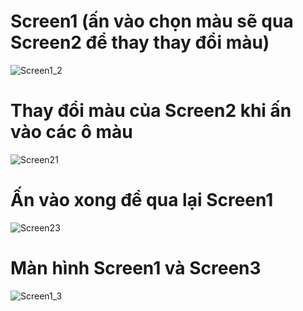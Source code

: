 # Screen1 (ấn vào chọn màu sẽ qua Screen2 để thay thay đổi màu)
![Screen1_2](https://github.com/HacMuHai/android_week5/assets/125679401/3b77eea9-1534-4c07-ad92-058f1c369db4)


# Thay đổi màu của Screen2 khi ấn vào các ô màu

![Screen21](https://github.com/HacMuHai/android_week5/assets/125679401/613516ef-3d56-460a-9735-7536770d6e21)

# Ấn vào xong để qua lại Screen1
![Screen23](https://github.com/HacMuHai/android_week5/assets/125679401/575283d7-a380-4724-9c61-33b8e1641ef1)

# Màn hình Screen1 và Screen3
![Screen1_3](https://github.com/HacMuHai/android_week5/assets/125679401/0d4296d6-d386-4d05-ad64-5ec356dadd40)


